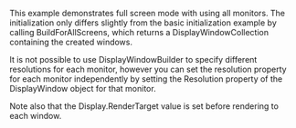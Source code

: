 ﻿This example demonstrates full screen mode with using all monitors.
The initialization only differs slightly from the basic initialization example 
by calling BuildForAllScreens, which returns a DisplayWindowCollection containing
the created windows.

It is not possible to use DisplayWindowBuilder to specify different
resolutions for each monitor, however you can 
set the resolution property for each monitor independently
by setting the Resolution property of the DisplayWindow object
for that monitor.

Note also that the Display.RenderTarget value is set before
rendering to each window.

